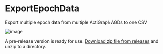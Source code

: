 # ExportEpochData
Export multiple epoch data from multiple ActiGraph AGDs to one CSV

![image](https://cloud.githubusercontent.com/assets/1696540/7149043/8e9a3a64-e2ce-11e4-80c1-beb768b0a36b.png)

A pre-release version is ready for use. [Download zip file from releases](https://github.com/DanielWJudge/ExportEpochData/releases/) and unzip to a directory.
